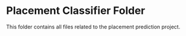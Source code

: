 # Placement Classifier Folder
This folder contains all files related to the placement prediction project.
